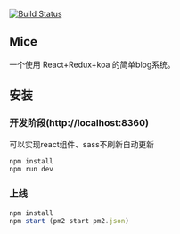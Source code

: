 [![Build Status](https://travis-ci.org/lubezhang/RRT-blog.svg?branch=master)](https://travis-ci.org/lubezhang/RRT-blog)

## Mice 
一个使用 React+Redux+koa 的简单blog系统。

## 安装
### 开发阶段(http://localhost:8360)
可以实现react组件、sass不刷新自动更新
~~~javascript
npm install
npm run dev  
~~~

### 上线
~~~javascript
npm install
npm start (pm2 start pm2.json) 
~~~
